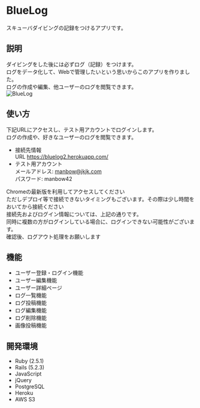 
# BlueLog

スキューバダイビングの記録をつけるアプリです。

## 説明

ダイビングをした後には必ずログ（記録）をつけます。  
ログをデータ化して、Webで管理したいという思いからこのアプリを作りました。  
ログの作成や編集、他ユーザーのログを閲覧できます。  
![BlueLog](https://gyazo.com/7918ef9cdb8caf2b92826adb947a1e32.png)
## 使い方

下記URLにアクセスし、テスト用アカウントでログインします。  
ログの作成や、好きなユーザーのログを閲覧できます。

- 接続先情報  
URL https://bluelog2.herokuapp.com/
- テスト用アカウント  
メールアドレス: manbow@jkjk.com  
パスワード: manbow42

Chromeの最新版を利用してアクセスしてください  
ただしデプロイ等で接続できないタイミングもございます。その際は少し時間をおいてから接続ください  
接続先およびログイン情報については、上記の通りです。  
同時に複数の方がログインしている場合に、ログインできない可能性がございます。  
確認後、ログアウト処理をお願いします


## 機能

- ユーザー登録・ログイン機能
- ユーザー編集機能
- ユーザー詳細ページ
- ログ一覧機能
- ログ投稿機能
- ログ編集機能
- ログ削除機能
- 画像投稿機能

## 開発環境

- Ruby (2.5.1)
- Rails (5.2.3)
- JavaScript
- jQuery
- PostgreSQL
- Heroku
- AWS S3
